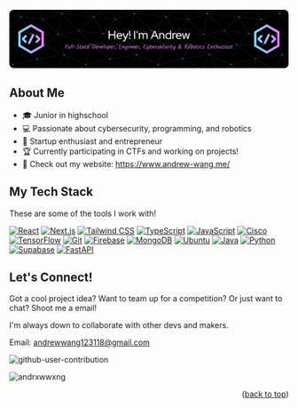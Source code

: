 ![Header](./github-header.png)

## About Me
- 🎓 Junior in highschool
- 💻 Passionate about cybersecurity, programming, and robotics
- 🚀 Startup enthusiast and entrepreneur
- 🏆 Currently participating in CTFs and working on projects!
- 🔗 Check out my website: https://www.andrew-wang.me/

## My Tech Stack
These are some of the tools I work with!

[![React][React.js]][React-url]
[![Next.js][Next.js]][Next-url]
[![Tailwind CSS][Tailwind.css]][Tailwind-url]
[![TypeScript][TypeScript]][TypeScript-url]
[![JavaScript][JavaScript.com]][JavaScript-url]
[![Cisco][Cisco]][Cisco-url]
[![TensorFlow][TensorFlow]][TensorFlow-url]
[![Git][Git]][Git-url]
[![Firebase][Firebase]][Firebase-url]
[![MongoDB][MongoDB]][MongoDB-url]
[![Ubuntu][Ubuntu]][Ubuntu-url]
[![Java][Java.com]][Java-url]
[![Python][Python.org]][Python-url]
[![Supabase][Supabase]][Supabase-url]
[![FastAPI][FastAPI]][FastAPI-url]

## Let's Connect!
Got a cool project idea? Want to team up for a competition? Or just want to chat? Shoot me a email! 

I'm always down to collaborate with other devs and makers.

Email: andrewwang123118@gmail.com

![github-user-contribution](https://github.com/user-attachments/assets/3d8f168b-d466-40d6-85dc-94a60071adbd)

<p align="left">
  <img src="https://komarev.com/ghpvc/?username=andrxwwxng&label=Profile%20views&color=0e75b6&style=flat" alt="andrxwwxng" />
</p>

<p align="right">(<a href="#readme-top">back to top</a>)</p>

<!-- LINKS -->
[React.js]: https://img.shields.io/badge/React-20232A?style=for-the-badge&logo=react&logoColor=61DAFB
[React-url]: https://reactjs.org/
[Next.js]: https://img.shields.io/badge/Next.js-000000?style=for-the-badge&logo=nextdotjs&logoColor=white
[Next-url]: https://nextjs.org/
[Tailwind.css]: https://img.shields.io/badge/Tailwind_CSS-38B2AC?style=for-the-badge&logo=tailwind-css&logoColor=white
[Tailwind-url]: https://tailwindcss.com/
[TypeScript]: https://img.shields.io/badge/TypeScript-007ACC?style=for-the-badge&logo=typescript&logoColor=white
[TypeScript-url]: https://www.typescriptlang.org/
[JavaScript.com]: https://img.shields.io/badge/JavaScript-F7DF1E?style=for-the-badge&logo=javascript&logoColor=black
[JavaScript-url]: https://www.javascript.com/
[Cisco]: https://img.shields.io/badge/Cisco-1BA0D7?style=for-the-badge&logo=cisco&logoColor=white
[Cisco-url]: https://www.cisco.com/
[TensorFlow]: https://img.shields.io/badge/TensorFlow-FF6F00?style=for-the-badge&logo=tensorflow&logoColor=white
[TensorFlow-url]: https://www.tensorflow.org/
[Git]: https://img.shields.io/badge/Git-F05032?style=for-the-badge&logo=git&logoColor=white
[Git-url]: https://git-scm.com/
[Firebase]: https://img.shields.io/badge/Firebase-FFCA28?style=for-the-badge&logo=firebase&logoColor=black
[Firebase-url]: https://firebase.google.com/
[MongoDB]: https://img.shields.io/badge/MongoDB-4EA94B?style=for-the-badge&logo=mongodb&logoColor=white
[MongoDB-url]: https://www.mongodb.com/
[Ubuntu]: https://img.shields.io/badge/Ubuntu-E95420?style=for-the-badge&logo=ubuntu&logoColor=white
[Ubuntu-url]: https://ubuntu.com/
[Java.com]: https://img.shields.io/badge/Java-ED8B00?style=for-the-badge&logo=java&logoColor=white
[Java-url]: https://www.java.com/
[Python.org]: https://img.shields.io/badge/Python-3776AB?style=for-the-badge&logo=python&logoColor=white
[Python-url]: https://www.python.org/
[Supabase]: https://img.shields.io/badge/Supabase-3ECF8E?style=for-the-badge&logo=supabase&logoColor=white
[Supabase-url]: https://supabase.com/
[FastAPI]: https://img.shields.io/badge/FastAPI-009688?style=for-the-badge&logo=fastapi&logoColor=white
[FastAPI-url]: https://fastapi.tiangolo.com/

